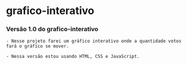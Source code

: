 # grafico-interativo

### Versão 1.0 do grafico-interativo
~~~
- Nesse projeto farei um gráfico interativo onde a quantidade votos fará o gráfico se mover.

- Nessa versão estou usando HTML, CSS e JavaScript.
~~~
